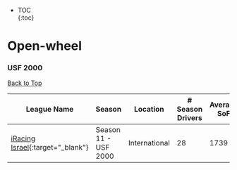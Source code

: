 * TOC  
{:toc}

# Open-wheel

### USF 2000

[Back to Top](#)  

|                                                League Name                                                |        Season       |   Location  |# Season Drivers|Average SoF|         Upcoming Race        |        New York       |         London        |         Sydney         |
|-----------------------------------------------------------------------------------------------------------|---------------------|-------------|----------------|-----------|------------------------------|-----------------------|-----------------------|------------------------|
|[iRacing Israel](https://members.iracing.com/membersite/member/LeagueView.do?league=3928){:target="_blank"}|Season 11 \- USF 2000|International|       28       |    1739   |Virginia International Raceway|Mon, May 22 04:40AM EDT|Mon, May 22 09:40AM BST|Mon, May 22 06:40PM AEST|

